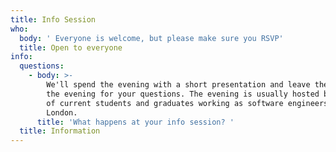 ```yaml
---
title: Info Session
who:
  body: ' Everyone is welcome, but please make sure you RSVP'
  title: Open to everyone
info:
  questions:
    - body: >-
        We'll spend the evening with a short presentation and leave the rest of
        the evening for your questions. The evening is usually hosted by a panel
        of current students and graduates working as software engineers in
        London.
      title: 'What happens at your info session? '
  title: Information
---
```


